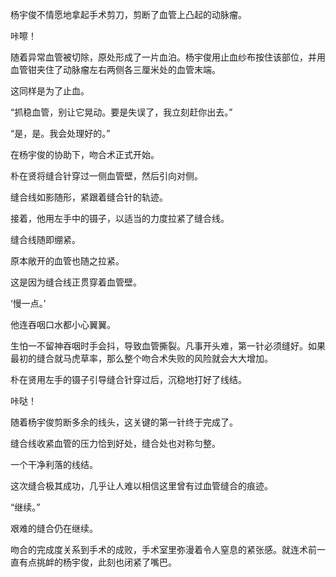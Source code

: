 杨宇俊不情愿地拿起手术剪刀，剪断了血管上凸起的动脉瘤。

咔嚓！

随着异常血管被切除，原处形成了一片血泊。杨宇俊用止血纱布按住该部位，并用血管钳夹住了动脉瘤左右两侧各三厘米处的血管末端。

这同样是为了止血。

“抓稳血管，别让它晃动。要是失误了，我立刻赶你出去。”

“是，是。我会处理好的。”

在杨宇俊的协助下，吻合术正式开始。

朴在贤将缝合针穿过一侧血管壁，然后引向对侧。

缝合线如影随形，紧跟着缝合针的轨迹。

接着，他用左手中的镊子，以适当的力度拉紧了缝合线。

缝合线随即绷紧。

原本敞开的血管也随之拉紧。

这是因为缝合线正贯穿着血管壁。

‘慢一点。’

他连吞咽口水都小心翼翼。

生怕一不留神吞咽时手会抖，导致血管撕裂。凡事开头难，第一针必须缝好。如果最初的缝合就马虎草率，那么整个吻合术失败的风险就会大大增加。

朴在贤用左手的镊子引导缝合针穿过后，沉稳地打好了线结。

咔哒！

随着杨宇俊剪断多余的线头，这关键的第一针终于完成了。

缝合线收紧血管的压力恰到好处，缝合处也对称匀整。

一个干净利落的线结。

这次缝合极其成功，几乎让人难以相信这里曾有过血管缝合的痕迹。

“继续。”

艰难的缝合仍在继续。

吻合的完成度关系到手术的成败，手术室里弥漫着令人窒息的紧张感。就连术前一直有点挑衅的杨宇俊，此刻也闭紧了嘴巴。